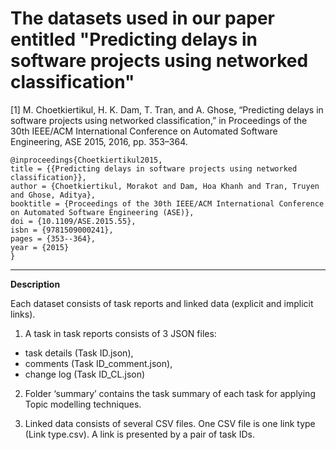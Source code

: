# The datasets used in our paper entitled "Predicting delays in software projects using networked classification"

[1] M. Choetkiertikul, H. K. Dam, T. Tran, and A. Ghose, “Predicting delays in software projects using networked classification,” in Proceedings of the 30th IEEE/ACM International Conference on Automated Software Engineering, ASE 2015, 2016, pp. 353–364.

```
@inproceedings{Choetkiertikul2015,
title = {{Predicting delays in software projects using networked classification}},
author = {Choetkiertikul, Morakot and Dam, Hoa Khanh and Tran, Truyen and Ghose, Aditya},
booktitle = {Proceedings of the 30th IEEE/ACM International Conference on Automated Software Engineering (ASE)},
doi = {10.1109/ASE.2015.55},
isbn = {9781509000241},
pages = {353--364},
year = {2015}
}
```
***

**Description**

Each dataset consists of task reports and linked data (explicit and implicit links).
1. A task in task reports consists of 3 JSON files:
  - task details (Task ID.json),
  - comments (Task ID_comment.json),
  - change log (Task ID_CL.json)

2. Folder ‘summary’ contains the task summary of each task for applying Topic modelling techniques.

3. Linked data consists of several CSV files. One CSV file is one link type (Link type.csv). A link is presented by a pair of task IDs.
